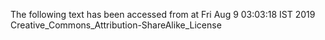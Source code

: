 The following text has been accessed from at Fri Aug 9 03:03:18 IST 2019
Creative_Commons_Attribution-ShareAlike_License
